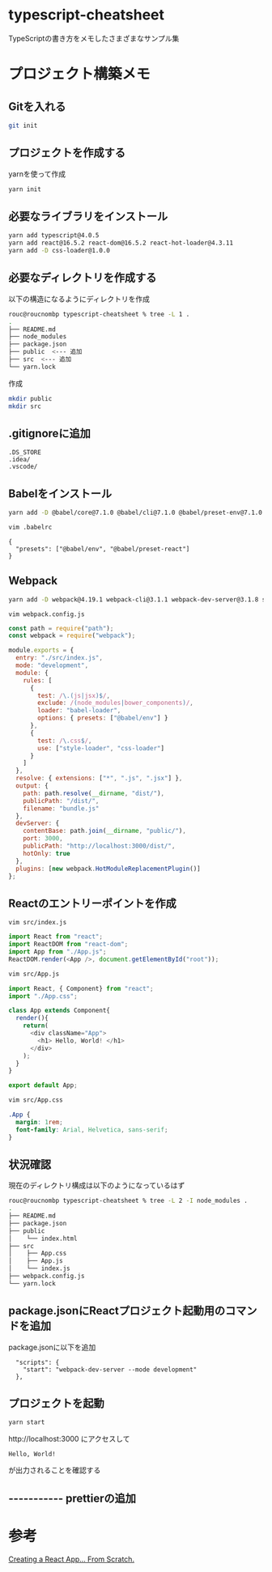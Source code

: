 # typescript-cheatsheet
TypeScriptの書き方をメモしたさまざまなサンプル集

# プロジェクト構築メモ

## Gitを入れる

```zsh
git init
```

## プロジェクトを作成する

yarnを使って作成

```zsh
yarn init
```

## 必要なライブラリをインストール

```zsh
yarn add typescript@4.0.5
yarn add react@16.5.2 react-dom@16.5.2 react-hot-loader@4.3.11
yarn add -D css-loader@1.0.0
```

## 必要なディレクトリを作成する

以下の構造になるようにディレクトリを作成

```zsh
rouc@roucnombp typescript-cheatsheet % tree -L 1 .
.
├── README.md
├── node_modules
├── package.json
├── public  <--- 追加
├── src  <--- 追加
└── yarn.lock
```

作成

```zsh
mkdir public
mkdir src
```

## .gitignoreに追加

```text
.DS_STORE
.idea/
.vscode/
```

## Babelをインストール

```zsh
yarn add -D @babel/core@7.1.0 @babel/cli@7.1.0 @babel/preset-env@7.1.0 @babel/preset-react@7.0.0
```

```zsh
vim .babelrc
```

```text
{
  "presets": ["@babel/env", "@babel/preset-react"]
}
```

## Webpack

```zsh
yarn add -D webpack@4.19.1 webpack-cli@3.1.1 webpack-dev-server@3.1.8 style-loader@0.23.0 css-loader@1.0.0 babel-loader@8.0.2
```

```
vim webpack.config.js
```

```javascript webpack.config.js
const path = require("path");
const webpack = require("webpack");

module.exports = {
  entry: "./src/index.js",
  mode: "development",
  module: {
    rules: [
      {
        test: /\.(js|jsx)$/,
        exclude: /(node_modules|bower_components)/,
        loader: "babel-loader",
        options: { presets: ["@babel/env"] }
      },
      {
        test: /\.css$/,
        use: ["style-loader", "css-loader"]
      }
    ]
  },
  resolve: { extensions: ["*", ".js", ".jsx"] },
  output: {
    path: path.resolve(__dirname, "dist/"),
    publicPath: "/dist/",
    filename: "bundle.js"
  },
  devServer: {
    contentBase: path.join(__dirname, "public/"),
    port: 3000,
    publicPath: "http://localhost:3000/dist/",
    hotOnly: true
  },
  plugins: [new webpack.HotModuleReplacementPlugin()]
};
```

## Reactのエントリーポイントを作成

```
vim src/index.js
```

```javascript src/index.js
import React from "react";
import ReactDOM from "react-dom";
import App from "./App.js";
ReactDOM.render(<App />, document.getElementById("root"));
```

```zsh
vim src/App.js
```

```javascript src/App.js
import React, { Component} from "react";
import "./App.css";

class App extends Component{
  render(){
    return(
      <div className="App">
        <h1> Hello, World! </h1>
      </div>
    );
  }
}

export default App;
```

```zsh
vim src/App.css
```

```css src/App.css
.App {
  margin: 1rem;
  font-family: Arial, Helvetica, sans-serif;
}
```

## 状況確認

現在のディレクトリ構成は以下のようになっているはず

```zsh
rouc@roucnombp typescript-cheatsheet % tree -L 2 -I node_modules .
.
├── README.md
├── package.json
├── public
│    └── index.html
├── src
│    ├── App.css
│    ├── App.js
│    └── index.js
├── webpack.config.js
└── yarn.lock
```

## package.jsonにReactプロジェクト起動用のコマンドを追加

package.jsonに以下を追加

```jsons package.json
  "scripts": {
    "start": "webpack-dev-server --mode development"
  },
```

## プロジェクトを起動

```zsh
yarn start
```

http://localhost:3000 にアクセスして

```
Hello, World!
```

が出力されることを確認する

## ----------- prettierの追加

# 参考

[Creating a React App… From Scratch.](https://blog.usejournal.com/creating-a-react-app-from-scratch-f3c693b84658)
